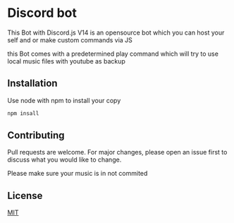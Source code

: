 # Discord bot

This Bot with Discord.js V14 is an opensource bot which you can host your self and or make custom commands via JS 

this Bot comes with a predetermined play command which will try to use local music files with youtube as backup

## Installation

Use node with npm to install your copy

```bash
npm insall
```

## Contributing

Pull requests are welcome. For major changes, please open an issue first
to discuss what you would like to change.

Please make sure your music is in not commited 

## License

[MIT](https://choosealicense.com/licenses/mit/)